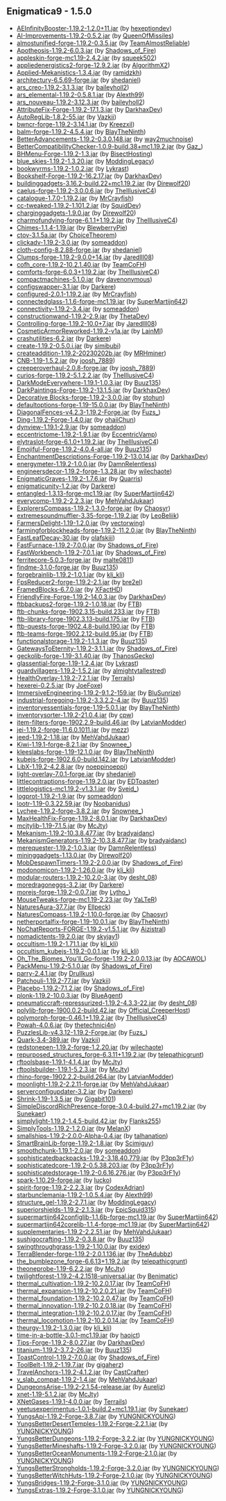 ## Enigmatica9 - 1.5.0

  * [AEInfinityBooster-1.19.2-1.2.0+11.jar](https://www.curseforge.com/minecraft/mc-mods/aeinfinitybooster/files/3940200) (by [hexeptiondev](https://www.curseforge.com/members/hexeptiondev/projects))
  * [AI-Improvements-1.19.2-0.5.2.jar](https://www.curseforge.com/minecraft/mc-mods/ai-improvements/files/4019127) (by [QueenOfMissiles](https://www.curseforge.com/members/QueenOfMissiles/projects))
  * [almostunified-forge-1.19.2-0.3.5.jar](https://www.curseforge.com/minecraft/mc-mods/almost-unified/files/4386254) (by [TeamAlmostReliable](https://www.curseforge.com/members/TeamAlmostReliable/projects))
  * [Apotheosis-1.19.2-6.0.3.jar](https://www.curseforge.com/minecraft/mc-mods/apotheosis/files/4345076) (by [Shadows_of_Fire](https://www.curseforge.com/members/Shadows_of_Fire/projects))
  * [appleskin-forge-mc1.19-2.4.2.jar](https://www.curseforge.com/minecraft/mc-mods/appleskin/files/3872808) (by [squeek502](https://www.curseforge.com/members/squeek502/projects))
  * [appliedenergistics2-forge-12.9.2.jar](https://www.curseforge.com/minecraft/mc-mods/applied-energistics-2/files/4293558) (by [AlgorithmX2](https://www.curseforge.com/members/AlgorithmX2/projects))
  * [Applied-Mekanistics-1.3.4.jar](https://www.curseforge.com/minecraft/mc-mods/applied-mekanistics/files/4380709) (by [ramidzkh](https://www.curseforge.com/members/ramidzkh/projects))
  * [architectury-6.5.69-forge.jar](https://www.curseforge.com/minecraft/mc-mods/architectury-api/files/4384406) (by [shedaniel](https://www.curseforge.com/members/shedaniel/projects))
  * [ars_creo-1.19.2-3.1.3.jar](https://www.curseforge.com/minecraft/mc-mods/ars-creo/files/4291461) (by [baileyholl2](https://www.curseforge.com/members/baileyholl2/projects))
  * [ars_elemental-1.19.2-0.5.8.1.jar](https://www.curseforge.com/minecraft/mc-mods/ars-elemental/files/4404112) (by [Alexth99](https://www.curseforge.com/members/Alexth99/projects))
  * [ars_nouveau-1.19.2-3.12.3.jar](https://www.curseforge.com/minecraft/mc-mods/ars-nouveau/files/4410803) (by [baileyholl2](https://www.curseforge.com/members/baileyholl2/projects))
  * [AttributeFix-Forge-1.19.2-17.1.3.jar](https://www.curseforge.com/minecraft/mc-mods/attributefix/files/3963622) (by [DarkhaxDev](https://www.curseforge.com/members/DarkhaxDev/projects))
  * [AutoRegLib-1.8.2-55.jar](https://www.curseforge.com/minecraft/mc-mods/autoreglib/files/4100299) (by [Vazkii](https://www.curseforge.com/members/Vazkii/projects))
  * [bwncr-forge-1.19.2-3.14.1.jar](https://www.curseforge.com/minecraft/mc-mods/bad-wither-no-cookie-reloaded/files/4090811) (by [Kreezxil](https://www.curseforge.com/members/Kreezxil/projects))
  * [balm-forge-1.19.2-4.5.4.jar](https://www.curseforge.com/minecraft/mc-mods/balm/files/4412601) (by [BlayTheNinth](https://www.curseforge.com/members/BlayTheNinth/projects))
  * [BetterAdvancements-1.19.2-0.3.0.148.jar](https://www.curseforge.com/minecraft/mc-mods/better-advancements/files/4276529) (by [way2muchnoise](https://www.curseforge.com/members/way2muchnoise/projects))
  * [BetterCompatibilityChecker-1.0.9-build.38+mc1.19.2.jar](https://www.curseforge.com/minecraft/mc-mods/better-compatibility-checker/files/4058404) (by [Gaz_](https://www.curseforge.com/members/Gaz_/projects))
  * [BHMenu-Forge-1.19.2-1.3.jar](https://www.curseforge.com/minecraft/mc-mods/bisecthosting-server-integration-menu-forge/files/3944979) (by [BisectHosting](https://www.curseforge.com/members/BisectHosting/projects))
  * [blue_skies-1.19.2-1.3.20.jar](https://www.curseforge.com/minecraft/mc-mods/blue-skies/files/3966273) (by [ModdingLegacy](https://www.curseforge.com/members/ModdingLegacy/projects))
  * [bookwyrms-1.19.2-1.0.2.jar](https://www.curseforge.com/minecraft/mc-mods/book-wyrms/files/4058439) (by [Lykrast](https://www.curseforge.com/members/Lykrast/projects))
  * [Bookshelf-Forge-1.19.2-16.2.17.jar](https://www.curseforge.com/minecraft/mc-mods/bookshelf/files/4354814) (by [DarkhaxDev](https://www.curseforge.com/members/DarkhaxDev/projects))
  * [buildinggadgets-3.16.2-build.22+mc1.19.2.jar](https://www.curseforge.com/minecraft/mc-mods/building-gadgets/files/4413103) (by [Direwolf20](https://www.curseforge.com/members/Direwolf20/projects))
  * [caelus-forge-1.19.2-3.0.0.6.jar](https://www.curseforge.com/minecraft/mc-mods/caelus/files/3929284) (by [TheIllusiveC4](https://www.curseforge.com/members/TheIllusiveC4/projects))
  * [catalogue-1.7.0-1.19.2.jar](https://www.curseforge.com/minecraft/mc-mods/catalogue/files/4171024) (by [MrCrayfish](https://www.curseforge.com/members/MrCrayfish/projects))
  * [cc-tweaked-1.19.2-1.101.2.jar](https://www.curseforge.com/minecraft/mc-mods/cc-tweaked/files/4395619) (by [SquidDev](https://www.curseforge.com/members/SquidDev/projects))
  * [charginggadgets-1.9.0.jar](https://www.curseforge.com/minecraft/mc-mods/charging-gadgets/files/3955867) (by [Direwolf20](https://www.curseforge.com/members/Direwolf20/projects))
  * [charmofundying-forge-6.1.1+1.19.2.jar](https://www.curseforge.com/minecraft/mc-mods/charm-of-undying/files/4346537) (by [TheIllusiveC4](https://www.curseforge.com/members/TheIllusiveC4/projects))
  * [Chimes-1.1.4-1.19.jar](https://www.curseforge.com/minecraft/mc-mods/chimes/files/3921709) (by [BlewberryPie](https://www.curseforge.com/members/BlewberryPie/projects))
  * [ctov-3.1.5a.jar](https://www.curseforge.com/minecraft/mc-mods/choicetheorems-overhauled-village/files/4408849) (by [ChoiceTheorem](https://www.curseforge.com/members/ChoiceTheorem/projects))
  * [clickadv-1.19.2-3.0.jar](https://www.curseforge.com/minecraft/mc-mods/clickable-advancements/files/4258154) (by [someaddon](https://www.curseforge.com/members/someaddon/projects))
  * [cloth-config-8.2.88-forge.jar](https://www.curseforge.com/minecraft/mc-mods/cloth-config/files/3972423) (by [shedaniel](https://www.curseforge.com/members/shedaniel/projects))
  * [Clumps-forge-1.19.2-9.0.0+14.jar](https://www.curseforge.com/minecraft/mc-mods/clumps/files/4153347) (by [Jaredlll08](https://www.curseforge.com/members/Jaredlll08/projects))
  * [cofh_core-1.19.2-10.2.1.40.jar](https://www.curseforge.com/minecraft/mc-mods/cofh-core/files/4385216) (by [TeamCoFH](https://www.curseforge.com/members/TeamCoFH/projects))
  * [comforts-forge-6.0.3+1.19.2.jar](https://www.curseforge.com/minecraft/mc-mods/comforts/files/4105213) (by [TheIllusiveC4](https://www.curseforge.com/members/TheIllusiveC4/projects))
  * [compactmachines-5.1.0.jar](https://www.curseforge.com/minecraft/mc-mods/compact-machines/files/3907274) (by [davenonymous](https://www.curseforge.com/members/davenonymous/projects))
  * [configswapper-3.1.jar](https://www.curseforge.com/minecraft/mc-mods/config-swapper/files/4401190) (by [Darkere](https://www.curseforge.com/members/Darkere/projects))
  * [configured-2.0.1-1.19.2.jar](https://www.curseforge.com/minecraft/mc-mods/configured/files/4011355) (by [MrCrayfish](https://www.curseforge.com/members/MrCrayfish/projects))
  * [connectedglass-1.1.6-forge-mc1.19.jar](https://www.curseforge.com/minecraft/mc-mods/connected-glass/files/4293791) (by [SuperMartijn642](https://www.curseforge.com/members/SuperMartijn642/projects))
  * [connectivity-1.19.2-3.4.jar](https://www.curseforge.com/minecraft/mc-mods/connectivity/files/4066426) (by [someaddon](https://www.curseforge.com/members/someaddon/projects))
  * [constructionwand-1.19.2-2.9.jar](https://www.curseforge.com/minecraft/mc-mods/construction-wand/files/4393840) (by [ThetaDev](https://www.curseforge.com/members/ThetaDev/projects))
  * [Controlling-forge-1.19.2-10.0+7.jar](https://www.curseforge.com/minecraft/mc-mods/controlling/files/4050343) (by [Jaredlll08](https://www.curseforge.com/members/Jaredlll08/projects))
  * [CosmeticArmorReworked-1.19.2-v1a.jar](https://www.curseforge.com/minecraft/mc-mods/cosmetic-armor-reworked/files/4016732) (by [LainMI](https://www.curseforge.com/members/LainMI/projects))
  * [crashutilities-6.2.jar](https://www.curseforge.com/minecraft/mc-mods/crash-utilities/files/4406293) (by [Darkere](https://www.curseforge.com/members/Darkere/projects))
  * [create-1.19.2-0.5.0.i.jar](https://www.curseforge.com/minecraft/mc-mods/create/files/4371809) (by [simibubi](https://www.curseforge.com/members/simibubi/projects))
  * [createaddition-1.19.2-20230202b.jar](https://www.curseforge.com/minecraft/mc-mods/createaddition/files/4377412) (by [MRHminer](https://www.curseforge.com/members/MRHminer/projects))
  * [CNB-1.19-1.5.2.jar](https://www.curseforge.com/minecraft/mc-mods/creatures-and-beasts/files/4411179) (by [joosh_7889](https://www.curseforge.com/members/joosh_7889/projects))
  * [creeperoverhaul-2.0.8-forge.jar](https://www.curseforge.com/minecraft/mc-mods/creeper-overhaul/files/4412632) (by [joosh_7889](https://www.curseforge.com/members/joosh_7889/projects))
  * [curios-forge-1.19.2-5.1.2.2.jar](https://www.curseforge.com/minecraft/mc-mods/curios/files/4398040) (by [TheIllusiveC4](https://www.curseforge.com/members/TheIllusiveC4/projects))
  * [DarkModeEverywhere-1.19.1-1.0.3.jar](https://www.curseforge.com/minecraft/mc-mods/dark-mode-everywhere/files/3912329) (by [Buuz135](https://www.curseforge.com/members/Buuz135/projects))
  * [DarkPaintings-Forge-1.19.2-13.1.5.jar](https://www.curseforge.com/minecraft/mc-mods/dark-paintings/files/4357106) (by [DarkhaxDev](https://www.curseforge.com/members/DarkhaxDev/projects))
  * [Decorative Blocks-forge-1.19.2-3.0.0.jar](https://www.curseforge.com/minecraft/mc-mods/decorative-blocks/files/3941638) (by [stohun](https://www.curseforge.com/members/stohun/projects))
  * [defaultoptions-forge-1.19-15.0.0.jar](https://www.curseforge.com/minecraft/mc-mods/default-options/files/3832590) (by [BlayTheNinth](https://www.curseforge.com/members/BlayTheNinth/projects))
  * [DiagonalFences-v4.2.3-1.19.2-Forge.jar](https://www.curseforge.com/minecraft/mc-mods/diagonal-fences/files/4026713) (by [Fuzs_](https://www.curseforge.com/members/Fuzs_/projects))
  * [Ding-1.19.2-Forge-1.4.0.jar](https://www.curseforge.com/minecraft/mc-mods/ding/files/4382947) (by [ohaiiChun](https://www.curseforge.com/members/ohaiiChun/projects))
  * [dynview-1.19.1-2.9.jar](https://www.curseforge.com/minecraft/mc-mods/dynamic-view/files/3919241) (by [someaddon](https://www.curseforge.com/members/someaddon/projects))
  * [eccentrictome-1.19.2-1.9.1.jar](https://www.curseforge.com/minecraft/mc-mods/eccentric-tome/files/4159488) (by [EccentricVamp](https://www.curseforge.com/members/EccentricVamp/projects))
  * [elytraslot-forge-6.1.0+1.19.2.jar](https://www.curseforge.com/minecraft/mc-mods/elytra-slot/files/4375449) (by [TheIllusiveC4](https://www.curseforge.com/members/TheIllusiveC4/projects))
  * [Emojiful-Forge-1.19.2-4.0.4-all.jar](https://www.curseforge.com/minecraft/mc-mods/emojiful/files/4326654) (by [Buuz135](https://www.curseforge.com/members/Buuz135/projects))
  * [EnchantmentDescriptions-Forge-1.19.2-13.0.14.jar](https://www.curseforge.com/minecraft/mc-mods/enchantment-descriptions/files/4277356) (by [DarkhaxDev](https://www.curseforge.com/members/DarkhaxDev/projects))
  * [energymeter-1.19.2-1.0.0.jar](https://www.curseforge.com/minecraft/mc-mods/energymeter/files/4032160) (by [DamnRelentless](https://www.curseforge.com/members/DamnRelentless/projects))
  * [engineersdecor-1.19.2-forge-1.3.28.jar](https://www.curseforge.com/minecraft/mc-mods/engineers-decor/files/4258184) (by [wilechaote](https://www.curseforge.com/members/wilechaote/projects))
  * [EnigmaticGraves-1.19.2-1.7.6.jar](https://www.curseforge.com/minecraft/mc-mods/enigmatic-graves/files/4050552) (by [Quarris](https://www.curseforge.com/members/Quarris/projects))
  * [enigmaticunity-1.2.jar](https://www.curseforge.com/minecraft/mc-mods/enigmatic-unity/files/4401202) (by [Darkere](https://www.curseforge.com/members/Darkere/projects))
  * [entangled-1.3.13-forge-mc1.19.jar](https://www.curseforge.com/minecraft/mc-mods/entangled/files/4388775) (by [SuperMartijn642](https://www.curseforge.com/members/SuperMartijn642/projects))
  * [everycomp-1.19.2-2.2.3.jar](https://www.curseforge.com/minecraft/mc-mods/every-compat/files/4276908) (by [MehVahdJukaar](https://www.curseforge.com/members/MehVahdJukaar/projects))
  * [ExplorersCompass-1.19.2-1.3.0-forge.jar](https://www.curseforge.com/minecraft/mc-mods/explorers-compass/files/4016467) (by [Chaosyr](https://www.curseforge.com/members/Chaosyr/projects))
  * [extremesoundmuffler-3.35-forge-1.19.2.jar](https://www.curseforge.com/minecraft/mc-mods/extreme-sound-muffler/files/4323663) (by [LeoBeliik](https://www.curseforge.com/members/LeoBeliik/projects))
  * [FarmersDelight-1.19-1.2.0.jar](https://www.curseforge.com/minecraft/mc-mods/farmers-delight/files/3999157) (by [vectorwing](https://www.curseforge.com/members/vectorwing/projects))
  * [farmingforblockheads-forge-1.19.2-11.2.0.jar](https://www.curseforge.com/minecraft/mc-mods/farming-for-blockheads/files/4414058) (by [BlayTheNinth](https://www.curseforge.com/members/BlayTheNinth/projects))
  * [FastLeafDecay-30.jar](https://www.curseforge.com/minecraft/mc-mods/fast-leaf-decay/files/3894512) (by [olafskiii](https://www.curseforge.com/members/olafskiii/projects))
  * [FastFurnace-1.19.2-7.0.0.jar](https://www.curseforge.com/minecraft/mc-mods/fastfurnace/files/4028348) (by [Shadows_of_Fire](https://www.curseforge.com/members/Shadows_of_Fire/projects))
  * [FastWorkbench-1.19.2-7.0.1.jar](https://www.curseforge.com/minecraft/mc-mods/fastworkbench/files/4029996) (by [Shadows_of_Fire](https://www.curseforge.com/members/Shadows_of_Fire/projects))
  * [ferritecore-5.0.3-forge.jar](https://www.curseforge.com/minecraft/mc-mods/ferritecore/files/4117906) (by [malte0811](https://www.curseforge.com/members/malte0811/projects))
  * [findme-3.1.0-forge.jar](https://www.curseforge.com/minecraft/mc-mods/findme/files/3910001) (by [Buuz135](https://www.curseforge.com/members/Buuz135/projects))
  * [forgebrainlib-1.19.2-1.0.1.jar](https://www.curseforge.com/minecraft/mc-mods/forgebrainlib/files/4271004) (by [kli_kli](https://www.curseforge.com/members/kli_kli/projects))
  * [FpsReducer2-forge-1.19.2-2.1.jar](https://www.curseforge.com/minecraft/mc-mods/fps-reducer/files/3931329) (by [bre2el](https://www.curseforge.com/members/bre2el/projects))
  * [FramedBlocks-6.7.0.jar](https://www.curseforge.com/minecraft/mc-mods/framedblocks/files/4337168) (by [XFactHD](https://www.curseforge.com/members/XFactHD/projects))
  * [FriendlyFire-Forge-1.19.2-14.0.3.jar](https://www.curseforge.com/minecraft/mc-mods/friendly-fire/files/4409340) (by [DarkhaxDev](https://www.curseforge.com/members/DarkhaxDev/projects))
  * [ftbbackups2-forge-1.19.2-1.0.18.jar](https://www.curseforge.com/minecraft/mc-mods/ftb-backups-2/files/4407546) (by [FTB](https://www.curseforge.com/members/FTB/projects))
  * [ftb-chunks-forge-1902.3.15-build.233.jar](https://www.curseforge.com/minecraft/mc-mods/ftb-chunks-forge/files/4373742) (by [FTB](https://www.curseforge.com/members/FTB/projects))
  * [ftb-library-forge-1902.3.13-build.175.jar](https://www.curseforge.com/minecraft/mc-mods/ftb-library-forge/files/4394393) (by [FTB](https://www.curseforge.com/members/FTB/projects))
  * [ftb-quests-forge-1902.4.8-build.190.jar](https://www.curseforge.com/minecraft/mc-mods/ftb-quests-forge/files/4398351) (by [FTB](https://www.curseforge.com/members/FTB/projects))
  * [ftb-teams-forge-1902.2.12-build.95.jar](https://www.curseforge.com/minecraft/mc-mods/ftb-teams-forge/files/4367026) (by [FTB](https://www.curseforge.com/members/FTB/projects))
  * [functionalstorage-1.19.2-1.1.3.jar](https://www.curseforge.com/minecraft/mc-mods/functional-storage/files/4324174) (by [Buuz135](https://www.curseforge.com/members/Buuz135/projects))
  * [GatewaysToEternity-1.19.2-3.1.1.jar](https://www.curseforge.com/minecraft/mc-mods/gateways-to-eternity/files/4297481) (by [Shadows_of_Fire](https://www.curseforge.com/members/Shadows_of_Fire/projects))
  * [geckolib-forge-1.19-3.1.40.jar](https://www.curseforge.com/minecraft/mc-mods/geckolib/files/4407241) (by [ThanosGecko](https://www.curseforge.com/members/ThanosGecko/projects))
  * [glassential-forge-1.19-1.2.4.jar](https://www.curseforge.com/minecraft/mc-mods/glassential/files/3901780) (by [Lykrast](https://www.curseforge.com/members/Lykrast/projects))
  * [guardvillagers-1.19.2-1.5.2.jar](https://www.curseforge.com/minecraft/mc-mods/guard-villagers/files/3970122) (by [almightytallestred](https://www.curseforge.com/members/almightytallestred/projects))
  * [HealthOverlay-1.19.2-7.2.1.jar](https://www.curseforge.com/minecraft/mc-mods/health-overlay/files/4288082) (by [Terrails](https://www.curseforge.com/members/Terrails/projects))
  * [hexerei-0.2.5.jar](https://www.curseforge.com/minecraft/mc-mods/hexerei/files/4035671) (by [JoeFoxe](https://www.curseforge.com/members/JoeFoxe/projects))
  * [ImmersiveEngineering-1.19.2-9.1.2-159.jar](https://www.curseforge.com/minecraft/mc-mods/immersive-engineering/files/4370621) (by [BluSunrize](https://www.curseforge.com/members/BluSunrize/projects))
  * [industrial-foregoing-1.19.2-3.3.2.2-4.jar](https://www.curseforge.com/minecraft/mc-mods/industrial-foregoing/files/4401699) (by [Buuz135](https://www.curseforge.com/members/Buuz135/projects))
  * [inventoryessentials-forge-1.19-5.0.1.jar](https://www.curseforge.com/minecraft/mc-mods/inventory-essentials/files/4412695) (by [BlayTheNinth](https://www.curseforge.com/members/BlayTheNinth/projects))
  * [inventorysorter-1.19.2-21.0.4.jar](https://www.curseforge.com/minecraft/mc-mods/inventory-sorter/files/3963662) (by [cpw](https://www.curseforge.com/members/cpw/projects))
  * [item-filters-forge-1902.2.9-build.46.jar](https://www.curseforge.com/minecraft/mc-mods/item-filters/files/4055379) (by [LatvianModder](https://www.curseforge.com/members/LatvianModder/projects))
  * [jei-1.19.2-forge-11.6.0.1011.jar](https://www.curseforge.com/minecraft/mc-mods/jei/files/4405346) (by [mezz](https://www.curseforge.com/members/mezz/projects))
  * [jeed-1.19.2-1.18.jar](https://www.curseforge.com/minecraft/mc-mods/just-enough-effect-descriptions-jeed/files/4277808) (by [MehVahdJukaar](https://www.curseforge.com/members/MehVahdJukaar/projects))
  * [Kiwi-1.19.1-forge-8.2.1.jar](https://www.curseforge.com/minecraft/mc-mods/kiwi/files/4394197) (by [Snownee_](https://www.curseforge.com/members/Snownee_/projects))
  * [kleeslabs-forge-1.19-12.1.0.jar](https://www.curseforge.com/minecraft/mc-mods/kleeslabs/files/3927984) (by [BlayTheNinth](https://www.curseforge.com/members/BlayTheNinth/projects))
  * [kubejs-forge-1902.6.0-build.142.jar](https://www.curseforge.com/minecraft/mc-mods/kubejs/files/4377175) (by [LatvianModder](https://www.curseforge.com/members/LatvianModder/projects))
  * [LibX-1.19.2-4.2.8.jar](https://www.curseforge.com/minecraft/mc-mods/libx/files/4052778) (by [noeppinoeppi](https://www.curseforge.com/members/noeppinoeppi/projects))
  * [light-overlay-7.0.1-forge.jar](https://www.curseforge.com/minecraft/mc-mods/light-overlay/files/3872055) (by [shedaniel](https://www.curseforge.com/members/shedaniel/projects))
  * [littlecontraptions-forge-1.19.2.0.jar](https://www.curseforge.com/minecraft/mc-mods/little-contraptions/files/4050984) (by [EDToaster](https://www.curseforge.com/members/EDToaster/projects))
  * [littlelogistics-mc1.19.2-v1.3.1.jar](https://www.curseforge.com/minecraft/mc-mods/little-logistics/files/4050924) (by [Sveid_](https://www.curseforge.com/members/Sveid_/projects))
  * [logprot-1.19.2-1.9.jar](https://www.curseforge.com/minecraft/mc-mods/login-protection/files/4075303) (by [someaddon](https://www.curseforge.com/members/someaddon/projects))
  * [lootr-1.19-0.3.22.59.jar](https://www.curseforge.com/minecraft/mc-mods/lootr/files/4179721) (by [Noobanidus](https://www.curseforge.com/members/Noobanidus/projects))
  * [Lychee-1.19.2-forge-3.8.2.jar](https://www.curseforge.com/minecraft/mc-mods/lychee/files/4406771) (by [Snownee_](https://www.curseforge.com/members/Snownee_/projects))
  * [MaxHealthFix-Forge-1.19.2-8.0.1.jar](https://www.curseforge.com/minecraft/mc-mods/max-health-fix/files/3943055) (by [DarkhaxDev](https://www.curseforge.com/members/DarkhaxDev/projects))
  * [mcjtylib-1.19-7.1.5.jar](https://www.curseforge.com/minecraft/mc-mods/mcjtylib/files/4389810) (by [McJty](https://www.curseforge.com/members/McJty/projects))
  * [Mekanism-1.19.2-10.3.8.477.jar](https://www.curseforge.com/minecraft/mc-mods/mekanism/files/4385637) (by [bradyaidanc](https://www.curseforge.com/members/bradyaidanc/projects))
  * [MekanismGenerators-1.19.2-10.3.8.477.jar](https://www.curseforge.com/minecraft/mc-mods/mekanism-generators/files/4385639) (by [bradyaidanc](https://www.curseforge.com/members/bradyaidanc/projects))
  * [merequester-1.19.2-1.0.3.jar](https://www.curseforge.com/minecraft/mc-mods/merequester/files/4287563) (by [DamnRelentless](https://www.curseforge.com/members/DamnRelentless/projects))
  * [mininggadgets-1.13.0.jar](https://www.curseforge.com/minecraft/mc-mods/mining-gadgets/files/3955880) (by [Direwolf20](https://www.curseforge.com/members/Direwolf20/projects))
  * [MobDespawnTimers-1.19.2-2.0.0.jar](https://www.curseforge.com/minecraft/mc-mods/mob-despawn-timers/files/4409689) (by [Shadows_of_Fire](https://www.curseforge.com/members/Shadows_of_Fire/projects))
  * [modonomicon-1.19.2-1.26.0.jar](https://www.curseforge.com/minecraft/mc-mods/modonomicon/files/4408710) (by [kli_kli](https://www.curseforge.com/members/kli_kli/projects))
  * [modular-routers-1.19.2-10.2.0-3.jar](https://www.curseforge.com/minecraft/mc-mods/modular-routers/files/4076671) (by [desht_08](https://www.curseforge.com/members/desht_08/projects))
  * [moredragoneggs-3.2.jar](https://www.curseforge.com/minecraft/mc-mods/more-dragon-eggs/files/4060624) (by [Darkere](https://www.curseforge.com/members/Darkere/projects))
  * [morejs-forge-1.19.2-0.0.7.jar](https://www.curseforge.com/minecraft/mc-mods/morejs/files/4353783) (by [Lytho_](https://www.curseforge.com/members/Lytho_/projects))
  * [MouseTweaks-forge-mc1.19-2.23.jar](https://www.curseforge.com/minecraft/mc-mods/mouse-tweaks/files/3871353) (by [YaLTeR](https://www.curseforge.com/members/YaLTeR/projects))
  * [NaturesAura-37.7.jar](https://www.curseforge.com/minecraft/mc-mods/natures-aura/files/4388182) (by [Ellpeck](https://www.curseforge.com/members/Ellpeck/projects))
  * [NaturesCompass-1.19.2-1.10.0-forge.jar](https://www.curseforge.com/minecraft/mc-mods/natures-compass/files/4118390) (by [Chaosyr](https://www.curseforge.com/members/Chaosyr/projects))
  * [netherportalfix-forge-1.19-10.0.1.jar](https://www.curseforge.com/minecraft/mc-mods/netherportalfix/files/4412699) (by [BlayTheNinth](https://www.curseforge.com/members/BlayTheNinth/projects))
  * [NoChatReports-FORGE-1.19.2-v1.5.1.jar](https://www.curseforge.com/minecraft/mc-mods/no-chat-reports/files/4082456) (by [Aizistral](https://www.curseforge.com/members/Aizistral/projects))
  * [nomadictents-19.2.0.jar](https://www.curseforge.com/minecraft/mc-mods/nomadic-tents/files/4008613) (by [skyjay1](https://www.curseforge.com/members/skyjay1/projects))
  * [occultism-1.19.2-1.71.1.jar](https://www.curseforge.com/minecraft/mc-mods/occultism/files/4404085) (by [kli_kli](https://www.curseforge.com/members/kli_kli/projects))
  * [occultism_kubejs-1.19.2-0.0.1.jar](https://www.curseforge.com/minecraft/mc-mods/occultism-kubejs/files/4014969) (by [kli_kli](https://www.curseforge.com/members/kli_kli/projects))
  * [Oh_The_Biomes_You'll_Go-forge-1.19.2-2.0.0.13.jar](https://www.curseforge.com/minecraft/mc-mods/oh-the-biomes-youll-go/files/4027228) (by [AOCAWOL](https://www.curseforge.com/members/AOCAWOL/projects))
  * [PackMenu-1.19.2-5.1.0.jar](https://www.curseforge.com/minecraft/mc-mods/packmenu/files/4028351) (by [Shadows_of_Fire](https://www.curseforge.com/members/Shadows_of_Fire/projects))
  * [parry-2.4.1.jar](https://www.curseforge.com/minecraft/mc-mods/parry/files/4378209) (by [Drullkus](https://www.curseforge.com/members/Drullkus/projects))
  * [Patchouli-1.19.2-77.jar](https://www.curseforge.com/minecraft/mc-mods/patchouli/files/4031402) (by [Vazkii](https://www.curseforge.com/members/Vazkii/projects))
  * [Placebo-1.19.2-7.1.2.jar](https://www.curseforge.com/minecraft/mc-mods/placebo/files/4344915) (by [Shadows_of_Fire](https://www.curseforge.com/members/Shadows_of_Fire/projects))
  * [plonk-1.19.2-10.0.3.jar](https://www.curseforge.com/minecraft/mc-mods/plonk/files/3921449) (by [BlueAgent](https://www.curseforge.com/members/BlueAgent/projects))
  * [pneumaticcraft-repressurized-1.19.2-4.3.3-22.jar](https://www.curseforge.com/minecraft/mc-mods/pneumaticcraft-repressurized/files/4412625) (by [desht_08](https://www.curseforge.com/members/desht_08/projects))
  * [polylib-forge-1900.0.2-build.42.jar](https://www.curseforge.com/minecraft/mc-mods/polylib/files/4110280) (by [Official_CreeperHost](https://www.curseforge.com/members/Official_CreeperHost/projects))
  * [polymorph-forge-0.46.1+1.19.2.jar](https://www.curseforge.com/minecraft/mc-mods/polymorph/files/4119087) (by [TheIllusiveC4](https://www.curseforge.com/members/TheIllusiveC4/projects))
  * [Powah-4.0.6.jar](https://www.curseforge.com/minecraft/mc-mods/powah-rearchitected/files/4183078) (by [thetechnici4n](https://www.curseforge.com/members/thetechnici4n/projects))
  * [PuzzlesLib-v4.3.12-1.19.2-Forge.jar](https://www.curseforge.com/minecraft/mc-mods/puzzles-lib/files/4041202) (by [Fuzs_](https://www.curseforge.com/members/Fuzs_/projects))
  * [Quark-3.4-389.jar](https://www.curseforge.com/minecraft/mc-mods/quark/files/4366541) (by [Vazkii](https://www.curseforge.com/members/Vazkii/projects))
  * [redstonepen-1.19.2-forge-1.2.20.jar](https://www.curseforge.com/minecraft/mc-mods/redstone-pen/files/4393700) (by [wilechaote](https://www.curseforge.com/members/wilechaote/projects))
  * [repurposed_structures_forge-6.3.11+1.19.2.jar](https://www.curseforge.com/minecraft/mc-mods/repurposed-structures/files/4395622) (by [telepathicgrunt](https://www.curseforge.com/members/telepathicgrunt/projects))
  * [rftoolsbase-1.19.1-4.1.4.jar](https://www.curseforge.com/minecraft/mc-mods/rftools-base/files/4389811) (by [McJty](https://www.curseforge.com/members/McJty/projects))
  * [rftoolsbuilder-1.19.1-5.2.3.jar](https://www.curseforge.com/minecraft/mc-mods/rftools-builder/files/4380853) (by [McJty](https://www.curseforge.com/members/McJty/projects))
  * [rhino-forge-1902.2.2-build.264.jar](https://www.curseforge.com/minecraft/mc-mods/rhino/files/4085695) (by [LatvianModder](https://www.curseforge.com/members/LatvianModder/projects))
  * [moonlight-1.19.2-2.2.11-forge.jar](https://www.curseforge.com/minecraft/mc-mods/selene/files/4410933) (by [MehVahdJukaar](https://www.curseforge.com/members/MehVahdJukaar/projects))
  * [serverconfigupdater-3.2.jar](https://www.curseforge.com/minecraft/mc-mods/serverconfig-updater/files/4406461) (by [Darkere](https://www.curseforge.com/members/Darkere/projects))
  * [Shrink-1.19-1.3.5.jar](https://www.curseforge.com/minecraft/mc-mods/shrink_/files/4407257) (by [Gigabit101](https://www.curseforge.com/members/Gigabit101/projects))
  * [SimpleDiscordRichPresence-forge-3.0.4-build.27+mc1.19.2.jar](https://www.curseforge.com/minecraft/mc-mods/simple-discord-rich-presence/files/4076569) (by [Sunekaer](https://www.curseforge.com/members/Sunekaer/projects))
  * [simplylight-1.19.2-1.4.5-build.42.jar](https://www.curseforge.com/minecraft/mc-mods/simply-light/files/4016401) (by [Flanks255](https://www.curseforge.com/members/Flanks255/projects))
  * [SimplyTools-1.19.2-1.2.0.jar](https://www.curseforge.com/minecraft/mc-mods/simply-tools/files/4111777) (by [MelanX](https://www.curseforge.com/members/MelanX/projects))
  * [smallships-1.19.2-2.0.0-Alpha-0.4.jar](https://www.curseforge.com/minecraft/mc-mods/small-ships/files/3926824) (by [talhanation](https://www.curseforge.com/members/talhanation/projects))
  * [SmartBrainLib-forge-1.19.2-1.8.jar](https://www.curseforge.com/minecraft/mc-mods/smartbrainlib/files/4312502) (by [Scimiguy](https://www.curseforge.com/members/Scimiguy/projects))
  * [smoothchunk-1.19.1-2.0.jar](https://www.curseforge.com/minecraft/mc-mods/smooth-chunk-save/files/3922654) (by [someaddon](https://www.curseforge.com/members/someaddon/projects))
  * [sophisticatedbackpacks-1.19.2-3.18.40.779.jar](https://www.curseforge.com/minecraft/mc-mods/sophisticated-backpacks/files/4329957) (by [P3pp3rF1y](https://www.curseforge.com/members/P3pp3rF1y/projects))
  * [sophisticatedcore-1.19.2-0.5.38.203.jar](https://www.curseforge.com/minecraft/mc-mods/sophisticated-core/files/4329953) (by [P3pp3rF1y](https://www.curseforge.com/members/P3pp3rF1y/projects))
  * [sophisticatedstorage-1.19.2-0.6.16.276.jar](https://www.curseforge.com/minecraft/mc-mods/sophisticated-storage/files/4231388) (by [P3pp3rF1y](https://www.curseforge.com/members/P3pp3rF1y/projects))
  * [spark-1.10.29-forge.jar](https://www.curseforge.com/minecraft/mc-mods/spark/files/4381167) (by [Iucko](https://www.curseforge.com/members/Iucko/projects))
  * [spirit-forge-1.19.2-2.2.3.jar](https://www.curseforge.com/minecraft/mc-mods/spirit/files/4132206) (by [CodexAdrian](https://www.curseforge.com/members/CodexAdrian/projects))
  * [starbunclemania-1.19.2-1.0.5.4.jar](https://www.curseforge.com/minecraft/mc-mods/starbunclemania/files/4400524) (by [Alexth99](https://www.curseforge.com/members/Alexth99/projects))
  * [structure_gel-1.19.2-2.7.1.jar](https://www.curseforge.com/minecraft/mc-mods/structure-gel-api/files/4029363) (by [ModdingLegacy](https://www.curseforge.com/members/ModdingLegacy/projects))
  * [superiorshields-1.19.2-2.1.3.jar](https://www.curseforge.com/minecraft/mc-mods/superior-shields/files/4112577) (by [EpicSquid315](https://www.curseforge.com/members/EpicSquid315/projects))
  * [supermartijn642configlib-1.1.6b-forge-mc1.19.jar](https://www.curseforge.com/minecraft/mc-mods/supermartijn642s-config-lib/files/3871792) (by [SuperMartijn642](https://www.curseforge.com/members/SuperMartijn642/projects))
  * [supermartijn642corelib-1.1.4-forge-mc1.19.jar](https://www.curseforge.com/minecraft/mc-mods/supermartijn642s-core-lib/files/4407413) (by [SuperMartijn642](https://www.curseforge.com/members/SuperMartijn642/projects))
  * [supplementaries-1.19.2-2.2.51.jar](https://www.curseforge.com/minecraft/mc-mods/supplementaries/files/4410937) (by [MehVahdJukaar](https://www.curseforge.com/members/MehVahdJukaar/projects))
  * [sushigocrafting-1.19.2-0.3.8.jar](https://www.curseforge.com/minecraft/mc-mods/sushigocrafting/files/4015895) (by [Buuz135](https://www.curseforge.com/members/Buuz135/projects))
  * [swingthroughgrass-1.19.2-1.10.0.jar](https://www.curseforge.com/minecraft/mc-mods/swingthroughgrass/files/3922675) (by [exidex](https://www.curseforge.com/members/exidex/projects))
  * [TerraBlender-forge-1.19.2-2.0.1.136.jar](https://www.curseforge.com/minecraft/mc-mods/terrablender/files/4205732) (by [TheAdubbz](https://www.curseforge.com/members/TheAdubbz/projects))
  * [the_bumblezone_forge-6.6.13+1.19.2.jar](https://www.curseforge.com/minecraft/mc-mods/the-bumblezone-forge/files/4412958) (by [telepathicgrunt](https://www.curseforge.com/members/telepathicgrunt/projects))
  * [theoneprobe-1.19-6.2.2.jar](https://www.curseforge.com/minecraft/mc-mods/the-one-probe/files/3965693) (by [McJty](https://www.curseforge.com/members/McJty/projects))
  * [twilightforest-1.19.2-4.2.1518-universal.jar](https://www.curseforge.com/minecraft/mc-mods/the-twilight-forest/files/4389567) (by [Benimatic](https://www.curseforge.com/members/Benimatic/projects))
  * [thermal_cultivation-1.19.2-10.2.0.17.jar](https://www.curseforge.com/minecraft/mc-mods/thermal-cultivation/files/4382369) (by [TeamCoFH](https://www.curseforge.com/members/TeamCoFH/projects))
  * [thermal_expansion-1.19.2-10.2.0.21.jar](https://www.curseforge.com/minecraft/mc-mods/thermal-expansion/files/4382371) (by [TeamCoFH](https://www.curseforge.com/members/TeamCoFH/projects))
  * [thermal_foundation-1.19.2-10.2.0.47.jar](https://www.curseforge.com/minecraft/mc-mods/thermal-foundation/files/4382373) (by [TeamCoFH](https://www.curseforge.com/members/TeamCoFH/projects))
  * [thermal_innovation-1.19.2-10.2.0.18.jar](https://www.curseforge.com/minecraft/mc-mods/thermal-innovation/files/4382374) (by [TeamCoFH](https://www.curseforge.com/members/TeamCoFH/projects))
  * [thermal_integration-1.19.2-10.2.0.17.jar](https://www.curseforge.com/minecraft/mc-mods/thermal-integration/files/4382887) (by [TeamCoFH](https://www.curseforge.com/members/TeamCoFH/projects))
  * [thermal_locomotion-1.19.2-10.2.0.14.jar](https://www.curseforge.com/minecraft/mc-mods/thermal-locomotion/files/4382376) (by [TeamCoFH](https://www.curseforge.com/members/TeamCoFH/projects))
  * [theurgy-1.19.2-1.3.0.jar](https://www.curseforge.com/minecraft/mc-mods/theurgy/files/4375467) (by [kli_kli](https://www.curseforge.com/members/kli_kli/projects))
  * [time-in-a-bottle-3.0.1-mc1.19.jar](https://www.curseforge.com/minecraft/mc-mods/time-in-a-bottle-standalone/files/3879896) (by [haoict](https://www.curseforge.com/members/haoict/projects))
  * [Tips-Forge-1.19.2-8.0.27.jar](https://www.curseforge.com/minecraft/mc-mods/tips/files/4277194) (by [DarkhaxDev](https://www.curseforge.com/members/DarkhaxDev/projects))
  * [titanium-1.19.2-3.7.2-26.jar](https://www.curseforge.com/minecraft/mc-mods/titanium/files/4391554) (by [Buuz135](https://www.curseforge.com/members/Buuz135/projects))
  * [ToastControl-1.19.2-7.0.0.jar](https://www.curseforge.com/minecraft/mc-mods/toast-control/files/4028343) (by [Shadows_of_Fire](https://www.curseforge.com/members/Shadows_of_Fire/projects))
  * [ToolBelt-1.19.2-1.19.7.jar](https://www.curseforge.com/minecraft/mc-mods/tool-belt/files/4124032) (by [gigaherz](https://www.curseforge.com/members/gigaherz/projects))
  * [TravelAnchors-1.19.2-4.1.2.jar](https://www.curseforge.com/minecraft/mc-mods/travel-anchors/files/4100814) (by [CastCrafter](https://www.curseforge.com/members/CastCrafter/projects))
  * [v_slab_compat-1.19.2-1.4.jar](https://www.curseforge.com/minecraft/mc-mods/vertical-slabs-compat/files/4322499) (by [MehVahdJukaar](https://www.curseforge.com/members/MehVahdJukaar/projects))
  * [DungeonsArise-1.19.2-2.1.54-release.jar](https://www.curseforge.com/minecraft/mc-mods/when-dungeons-arise/files/4151747) (by [Aureljz](https://www.curseforge.com/members/Aureljz/projects))
  * [xnet-1.19-5.1.2.jar](https://www.curseforge.com/minecraft/mc-mods/xnet/files/4376416) (by [McJty](https://www.curseforge.com/members/McJty/projects))
  * [XNetGases-1.19.1-4.0.0.jar](https://www.curseforge.com/minecraft/mc-mods/xnet-gases/files/3918289) (by [Terrails](https://www.curseforge.com/members/Terrails/projects))
  * [yeetusexperimentus-1.0.1-build.2+mc1.19.1.jar](https://www.curseforge.com/minecraft/mc-mods/yeetusexperimentus/files/3909789) (by [Sunekaer](https://www.curseforge.com/members/Sunekaer/projects))
  * [YungsApi-1.19.2-Forge-3.8.7.jar](https://www.curseforge.com/minecraft/mc-mods/yungs-api/files/4408064) (by [YUNGNICKYOUNG](https://www.curseforge.com/members/YUNGNICKYOUNG/projects))
  * [YungsBetterDesertTemples-1.19.2-Forge-2.2.1.jar](https://www.curseforge.com/minecraft/mc-mods/yungs-better-desert-temples/files/4031660) (by [YUNGNICKYOUNG](https://www.curseforge.com/members/YUNGNICKYOUNG/projects))
  * [YungsBetterDungeons-1.19.2-Forge-3.2.2.jar](https://www.curseforge.com/minecraft/mc-mods/yungs-better-dungeons/files/4073204) (by [YUNGNICKYOUNG](https://www.curseforge.com/members/YUNGNICKYOUNG/projects))
  * [YungsBetterMineshafts-1.19.2-Forge-3.2.0.jar](https://www.curseforge.com/minecraft/mc-mods/yungs-better-mineshafts-forge/files/4031199) (by [YUNGNICKYOUNG](https://www.curseforge.com/members/YUNGNICKYOUNG/projects))
  * [YungsBetterOceanMonuments-1.19.2-Forge-2.1.0.jar](https://www.curseforge.com/minecraft/mc-mods/yungs-better-ocean-monuments/files/4031366) (by [YUNGNICKYOUNG](https://www.curseforge.com/members/YUNGNICKYOUNG/projects))
  * [YungsBetterStrongholds-1.19.2-Forge-3.2.0.jar](https://www.curseforge.com/minecraft/mc-mods/yungs-better-strongholds/files/4031213) (by [YUNGNICKYOUNG](https://www.curseforge.com/members/YUNGNICKYOUNG/projects))
  * [YungsBetterWitchHuts-1.19.2-Forge-2.1.0.jar](https://www.curseforge.com/minecraft/mc-mods/yungs-better-witch-huts/files/4031226) (by [YUNGNICKYOUNG](https://www.curseforge.com/members/YUNGNICKYOUNG/projects))
  * [YungsBridges-1.19.2-Forge-3.1.0.jar](https://www.curseforge.com/minecraft/mc-mods/yungs-bridges/files/4031233) (by [YUNGNICKYOUNG](https://www.curseforge.com/members/YUNGNICKYOUNG/projects))
  * [YungsExtras-1.19.2-Forge-3.1.0.jar](https://www.curseforge.com/minecraft/mc-mods/yungs-extras/files/4031230) (by [YUNGNICKYOUNG](https://www.curseforge.com/members/YUNGNICKYOUNG/projects))

